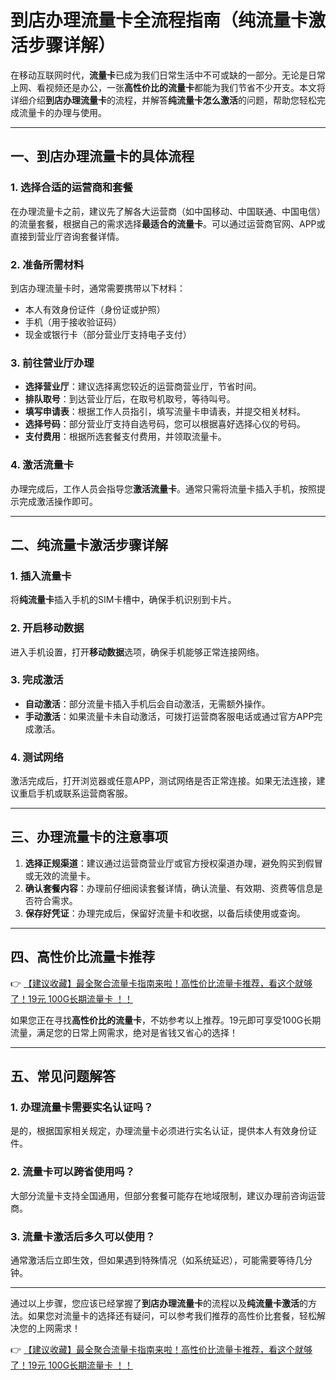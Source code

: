 # 到店办理流量卡全流程指南（纯流量卡激活步骤详解）

在移动互联网时代，**流量卡**已成为我们日常生活中不可或缺的一部分。无论是日常上网、看视频还是办公，一张**高性价比的流量卡**都能为我们节省不少开支。本文将详细介绍**到店办理流量卡**的流程，并解答**纯流量卡怎么激活**的问题，帮助您轻松完成流量卡的办理与使用。

---

## 一、到店办理流量卡的具体流程

### 1. 选择合适的运营商和套餐
在办理流量卡之前，建议先了解各大运营商（如中国移动、中国联通、中国电信）的流量套餐，根据自己的需求选择**最适合的流量卡**。可以通过运营商官网、APP或直接到营业厅咨询套餐详情。

### 2. 准备所需材料
到店办理流量卡时，通常需要携带以下材料：
- 本人有效身份证件（身份证或护照）
- 手机（用于接收验证码）
- 现金或银行卡（部分营业厅支持电子支付）

### 3. 前往营业厅办理
- **选择营业厅**：建议选择离您较近的运营商营业厅，节省时间。
- **排队取号**：到达营业厅后，在取号机取号，等待叫号。
- **填写申请表**：根据工作人员指引，填写流量卡申请表，并提交相关材料。
- **选择号码**：部分营业厅支持自选号码，您可以根据喜好选择心仪的号码。
- **支付费用**：根据所选套餐支付费用，并领取流量卡。

### 4. 激活流量卡
办理完成后，工作人员会指导您**激活流量卡**。通常只需将流量卡插入手机，按照提示完成激活操作即可。

---

## 二、纯流量卡激活步骤详解

### 1. 插入流量卡
将**纯流量卡**插入手机的SIM卡槽中，确保手机识别到卡片。

### 2. 开启移动数据
进入手机设置，打开**移动数据**选项，确保手机能够正常连接网络。

### 3. 完成激活
- **自动激活**：部分流量卡插入手机后会自动激活，无需额外操作。
- **手动激活**：如果流量卡未自动激活，可拨打运营商客服电话或通过官方APP完成激活。

### 4. 测试网络
激活完成后，打开浏览器或任意APP，测试网络是否正常连接。如果无法连接，建议重启手机或联系运营商客服。

---

## 三、办理流量卡的注意事项

1. **选择正规渠道**：建议通过运营商营业厅或官方授权渠道办理，避免购买到假冒或无效的流量卡。
2. **确认套餐内容**：办理前仔细阅读套餐详情，确认流量、有效期、资费等信息是否符合需求。
3. **保存好凭证**：办理完成后，保留好流量卡和收据，以备后续使用或查询。

---

## 四、高性价比流量卡推荐

👉 [【建议收藏】最全聚合流量卡指南来啦！高性价比流量卡推荐，看这个就够了！19元 100G长期流量卡 ！！](https://bit.ly/Liuliangka)

如果您正在寻找**高性价比的流量卡**，不妨参考以上推荐。19元即可享受100G长期流量，满足您的日常上网需求，绝对是省钱又省心的选择！

---

## 五、常见问题解答

### 1. 办理流量卡需要实名认证吗？
是的，根据国家相关规定，办理流量卡必须进行实名认证，提供本人有效身份证件。

### 2. 流量卡可以跨省使用吗？
大部分流量卡支持全国通用，但部分套餐可能存在地域限制，建议办理前咨询运营商。

### 3. 流量卡激活后多久可以使用？
通常激活后立即生效，但如果遇到特殊情况（如系统延迟），可能需要等待几分钟。

---

通过以上步骤，您应该已经掌握了**到店办理流量卡**的流程以及**纯流量卡激活**的方法。如果您对流量卡的选择还有疑问，可以参考我们推荐的高性价比套餐，轻松解决您的上网需求！

👉 [【建议收藏】最全聚合流量卡指南来啦！高性价比流量卡推荐，看这个就够了！19元 100G长期流量卡 ！！](https://bit.ly/Liuliangka)